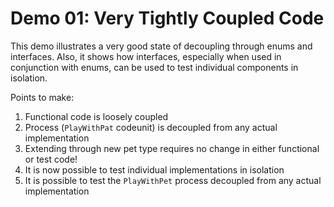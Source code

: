 # Demo 01: Very Tightly Coupled Code

This demo illustrates a very good state of decoupling through enums and interfaces. Also, it shows how interfaces, especially when used in conjunction with enums, can be used to test individual components in isolation.

Points to make:
1. Functional code is loosely coupled
2. Process (`PlayWithPat` codeunit) is decoupled from any actual implementation
3. Extending through new pet type requires no change in either functional or test code!
4. It is now possible to test individual implementations in isolation
5. It is possible to test the `PlayWithPet` process decoupled from any actual implementation
